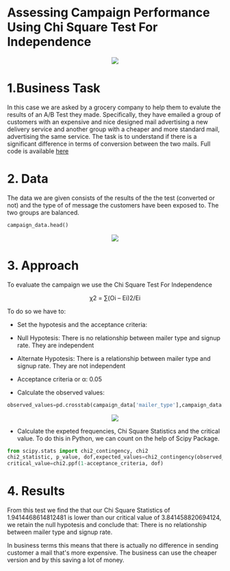 # Assessing Campaign Performance Using Chi Square Test For Independence

<p align="center">
  <img src="https://user-images.githubusercontent.com/69009356/185987097-b4be59cc-fa3a-41ba-a068-69aa78a17c4b.png"
 />
</p>

# 1.Business Task
In this case we are asked by a grocery company to help them to evalute the results of an A/B Test they made.
Specifically, they have emailed a group of customers with an expensive and nice designed mail advertising a new delivery service and another group with a cheaper and more standard mail, advertising the same service.
The task is to understand if there is a significant difference in terms of conversion between the two mails.
Full code is available [here]([https://link-url-here.org](https://github.com/Eudossodicnido/Assessing-Campaign-Performance-Using-Chi-Square-Test-For-Independence/blob/main/Assessing%20Campaign%20Performance%20Using%20Chi-Square%20Test%20For%20Independence.ipynb))

# 2. Data
The data we are given consists of the results of the the test (converted or not) and the type of of message the customers have been exposed to. The two groups are balanced.

```python
campaign_data.head()
```
<p align="center">
  <img src="https://user-images.githubusercontent.com/69009356/185991783-af53fb31-5e64-44bf-8a23-82f6c096aa9f.JPG"
 />
</p>

# 3. Approach
To evaluate the campaign we use the Chi Square Test For Independence

<p align="center">
χ2 = ∑(Oi – Ei)2/Ei
</p>

To do so we have to:

- Set the hypotesis and the acceptance criteria:

 - Null Hypotesis: There is no relationship between mailer type and signup rate. They are independent
 - Alternate Hypotesis: There is a relationship between mailer type and signup rate. They are not independent
 - Acceptance criteria or α: 0.05 

- Calculate the observed values:

```python
observed_values=pd.crosstab(campaign_data['mailer_type'],campaign_data['signup_flag']).values
```

<p align="center">
  <img src="[https://user-images.githubusercontent.com/69009356/185991783-af53fb31-5e64-44bf-8a23-82f6c096aa9f.JPG](https://user-images.githubusercontent.com/69009356/185993134-e87bc088-aede-4bfd-9b00-15668b45453a.JPG)"
 />
</p>

- Calculate the expeted frequencies, Chi Square Statistics and the critical value. To do this in Python, we can count on the help of Scipy Package.

```python
from scipy.stats import chi2_contingency, chi2
chi2_statistic, p_value, dof,expected_values=chi2_contingency(observed_values, correction=False)
critical_value=chi2.ppf(1-acceptance_criteria, dof)

```
# 4. Results
From this test we find the that our Chi Square Statistics of 1.9414468614812481 is lower than our critical value of 3.841458820694124, we retain the null hypotesis and conclude that: There is no relationship between mailer type and signup rate.

In business terms this means that there is actually no difference in sending customer a mail that's more expensive. The business can use the cheaper version and by this saving a lot of money.


